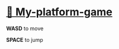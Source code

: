   <h1>
    <a href="https://prville.github.io/My-platform-game/">👾 My-platform-game</a>
  </h1>
    
  <p><strong>WASD</strong> to move</p>
  <p><strong>SPACE</strong> to jump</p>
